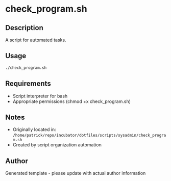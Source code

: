 # check_program.sh

## Description
A script for automated tasks.

## Usage
```bash
./check_program.sh
```

## Requirements
- Script interpreter for bash
- Appropriate permissions (chmod +x check_program.sh)

## Notes
- Originally located in: `/home/patrick/repo/incubator/dotfiles/scripts/sysadmin/check_program.sh`
- Created by script organization automation

## Author
Generated template - please update with actual author information
